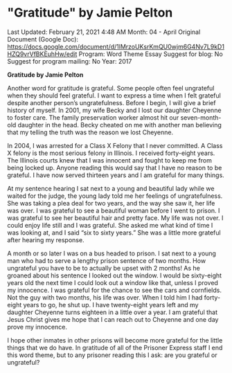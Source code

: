 # "Gratitude" by Jamie Pelton

Last Updated: February 21, 2021 4:48 AM
Month: 04 - April
Original Document (Google Doc): https://docs.google.com/document/d/1lMrzoUKsrKmQU0wjm6G4Nv7L9kD1HZQ9vrVfBKEuhHw/edit
Program: Word Theme Essay
Suggest for blog: No
Suggest for program mailing: No
Year: 2017

**Gratitude by Jamie Pelton**

Another word for gratitude is grateful. Some people often feel ungrateful when they should feel grateful. I want to express a time when I felt grateful despite another person’s ungratefulness. Before I begin, I will give a brief history of myself. In 2001, my wife Becky and I lost our daughter Cheyenne to foster care. The family preservation worker almost hit our seven-month-old daughter in the head. Becky cheated on me with another man believing that my telling the truth was the reason we lost Cheyenne.

In 2004, I was arrested for a Class X Felony that I never committed. A Class X felony is the most serious felony in Illinois. I received forty-eight years. The Illinois courts knew that I was innocent and fought to keep me from being locked up. Anyone reading this would say that I have no reason to be grateful. I have now served thirteen years and I am grateful for many things.

At my sentence hearing I sat next to a young and beautiful lady while we waited for the judge, the young lady told me her feelings of ungratefulness. She was taking a plea deal for two years, and the way she saw it, her life was over. I was grateful to see a beautiful woman before I went to prison. I was grateful to see her beautiful hair and pretty face. My life was not over. I could enjoy life still and I was grateful. She asked me what kind of time I was looking at, and I said “six to sixty years.” She was a little more grateful after hearing my response.

A month or so later I was on a bus headed to prison. I sat next to a young man who had to serve a lengthy prison sentence of two months. How ungrateful you have to be to actually be upset with 2 months! As he groaned about his sentence I looked out the window. I would be sixty-eight years old the next time I could look out a window like that, unless I proved my innocence. I was grateful for the chance to see the cars and cornfields. Not the guy with two months, his life was over. When I told him I had forty-eight years to go, he shut up. I have twenty-eight years left and my daughter Cheyenne turns eighteen in a little over a year. I am grateful that Jesus Christ gives me hope that I can reach out to Cheyenne and one day prove my innocence.

I hope other inmates in other prisons will become more grateful for the little things that we do have. In gratitude of all of the Prisoner Express staff I end this word theme, but to any prisoner reading this I ask: are you grateful or ungrateful?